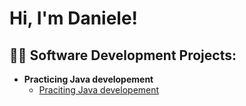 <h1>Hi, I'm Daniele! </h1>

<h2>👨‍💻 Software Development Projects:</h2>

- <b>Practicing Java developement</b>
  - [Praciting Java developement](https://github.com/joshmadakor1/Algorithms-Practice)
